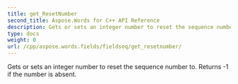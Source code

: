 ```yaml
---
title: get_ResetNumber
second_title: Aspose.Words for C++ API Reference
description: Gets or sets an integer number to reset the sequence number to. Returns -1 if the number is absent. 
type: docs
weight: 0
url: /cpp/aspose.words.fields/fieldseq/get_resetnumber/
---
```


Gets or sets an integer number to reset the sequence number to. Returns -1 if the number is absent. 

